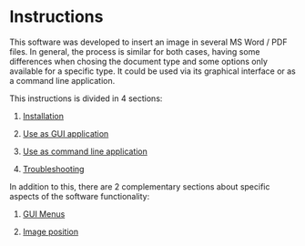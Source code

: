 # Instructions

This software was developed to insert an image in several MS Word / PDF files. In general, the process is similar for both cases, having some differences when chosing the document type and some options only available for a specific type. It could be used via its graphical interface or as a command line application. 

This instructions is divided in 4 sections:

1. [Installation](installation.md)

2. [Use as GUI application](gui.md)

3. [Use as command line application](command.md)

4. [Troubleshooting](troubleshooting.md)

In addition to this, there are 2 complementary sections about specific aspects of the software functionality:

1. [GUI Menus](menu.md)

2. [Image position](position.md)